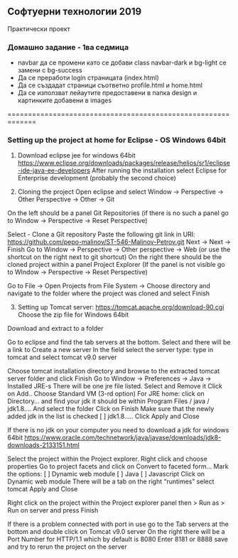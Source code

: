## Софтуерни технологии 2019

Практически проект

### Домашно задание - 1ва седмица

* navbar да се промени като се добави class navbar-dark и bg-light се замени с bg-success
* Да се преработи login страницата (index.html)
* Да се създадат страници съответно profile.html и home.html
* Да се използват лейаутите предоставени в папка design и картинките добавени в images


=============================================================
### Setting up the project at home for Eclipse - OS Windows 64bit

1. Download eclipse jee for windows 64bit
https://www.eclipse.org/downloads/packages/release/helios/sr1/eclipse-ide-java-ee-developers
After running the installation select Eclipse for Enterprise development (probably the second choice)

2. Cloning the project
Open eclipse and select Window -> Perspective -> Other Perspective -> Other -> Git

On the left should be a panel Git Repositories (if there is no such a panel go to Window -> Perspective -> Reset Perspective)

Select - Clone a Git repository
Paste the following git link in URI:
https://github.com/pepo-malinov/ST-546-Malinov-Petrov.git
Next -> Next -> Finish
Go to Window -> Perspective -> Other perspective -> Web  (or use the shortcut on the right next to git shortcut)
On the right there should be the cloned project within a panel Project Explorer
(If the panel is not visible go to WIndow -> Perspective -> Reset Perspective)



Go to File -> Open Projects from File System -> Choose directory and navigate to the folder where the project was cloned and select Finish


3. Setting up Tomcat server:
https://tomcat.apache.org/download-90.cgi
Choose the zip file for Windows 64bit

Download and extract to a folder

Go to eclipse and find the tab servers at the bottom. Select and there will be a link to Create a new server
In the field select the server type: type in tomcat and select tomcat v9.0 server

Choose tomcat installation directory and browse to the extracted tomcat server folder and click Finish
Go to Window -> Preferences -> Java -> Installed JRE-s
There will be one jre file listed. Select and Remove it
Click on Add.. Choose Standard VM (3-rd option)
For JRE home: click on Directory…
and find your jdk it should be within Program Files / java / jdk1.8…. And select the folder
Click on Finish
Make sure that the newly added jdk in the list is checked
[ ] jdk1.8…..
Click Apply and Close


If there is no jdk on your computer you need to download a jdk for windows 64bit
https://www.oracle.com/technetwork/java/javase/downloads/jdk8-downloads-2133151.html


Select the project within the Project explorer. Right click and choose properties
Go to project facets and click on Convert to faceted form…
Mark the options:
[ ] Dynamic web module
[ ] Java
[ ] Javascript
Click on  Dynamic web module
There will be a tab on the right “runtimes” select tomcat
Apply and Close


Right click on the project within the Project explorer panel then  > Run as > Run on server and press Finish

If there is a problem connected with port in use go to the Tab servers at the bottom and double click on Tomcat v9.0 server
On the right there will be a Port Number for HTTP/1.1 which by default is 8080
Enter 8181 or 8888 save and try to rerun the project on the server